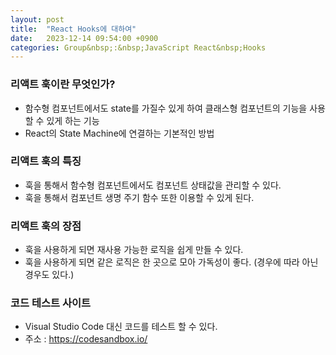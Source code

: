 ```yaml
---
layout: post
title:  "React Hooks에 대하여"
date:   2023-12-14 09:54:00 +0900
categories: Group&nbsp;:&nbsp;JavaScript React&nbsp;Hooks
---
```


### 리액트 훅이란 무엇인가?

- 함수형 컴포넌트에서도 state를 가질수 있게 하여 클래스형 컴포넌트의 기능을 사용할 수 있게 하는 기능
- React의 State Machine에 연결하는 기본적인 방법

### 리액트 훅의 특징

- 훅을 통해서 함수형 컴포넌트에서도 컴포넌트 상태값을 관리할 수 있다.
- 훅을 통해서 컴포넌트 생명 주기 함수 또한 이용할 수 있게 된다.

### 리액트 훅의 장점

- 훅을 사용하게 되면 재사용 가능한 로직을 쉽게 만들 수 있다.
- 훅을 사용하게 되면 같은 로직은 한 곳으로 모아 가독성이 좋다. (경우에 따라 아닌 경우도 있다.)

### 코드 테스트 사이트

- Visual Studio Code 대신 코드를 테스트 할 수 있다.
- 주소 : https://codesandbox.io/